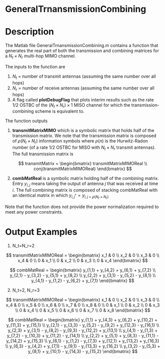 # GeneralTrnansmissionCombining
# Description
The Matlab file GeneralTrnansmissionCombining.m contains a function that generates the real part of both the transmission and combining matrices for a $N_t\times N_r$ multi-hop MIMO channel.

The inputs to the function are
1. $N_t$ = number of transmit antennas (assuming the same number over all hops)
2. $N_r$ = number of receive antennas (assuming the same number over all hops)
3. A flag called **plotDebugFlag** that plots interim results such as the rate $1/2$ OSTBC of the $(N_t\times N_r)\times 1$ MISO channel for which the transmission-combining scheme is equivalent to.

The function outputs 
1. **transmitMatrixMIMO** which is a symbolic matrix that holds half of the transmission matrix. We note that the transmission matrix is composed of $\rho(N_t\times N_r)$ information symbols where $\rho(n)$ is the Hurwitz-Radon number (of a rate $1/2$ OSTBC for MISO with $N_t\times N_r$ transmit antennas). The full transmission matrix is

$$ transmitMatrix = \begin{bmatrix} 
   transmitMatrixMIMOReal \\
   conj(transmitMatrixMIMOReal)
   \end{bmatrix} $$

2. **combMatReal** is a symbolic matrix holding half of the combining matrix. Entry $y_{i,j}$ means taking the output of antenna $j$ that was received at time $i$. The full combining matrix is composed of stacking combMatReal with an identical matrix in which $y_{i,j^*}=y_{i,j+\rho(N_t\times N_r)}$

Note that the function does not provide the power normalization required to meet any power constraints.
  
# Output Examples
1. N_t=N_r=2

$$ transmitMatrixMIMOReal = \begin{bmatrix}
x_1 &  0 \\
x_2 &  0 \\
x_3 &  0 \\
x_4 &  0 \\
0 &  x_1 \\
0 & x_2 \\
0 & x_3 \\
0 & x_4 \end{bmatrix} $$

$$ combMatReal = \begin{bmatrix} 
y_{1,1} + y_{4,2} + y_{6,1} + y_{7,2} \\
y_{2,1} - y_{3,2} - y_{5,1} + y_{8,2} \\
y_{2,2} + y_{3,1} - y_{5,2} - y_{8,1} \\
y_{4,1} - y_{1,2} - y_{6,2} + y_{7,1} \end{bmatrix} $$

2. N_t=2, N_r=3

$$ transmitMatrixMIMOReal = \begin{bmatrix} 
x_1 & 0 \\
x_2 & 0 \\
x_3 & 0 \\
x_4 & 0 \\
x_5 & 0 \\
x_6 & 0 \\
x_7 & 0 \\
x_8 & 0 \\
0 & x_1 \\
0 & x_2 \\
0 & x_3 \\
0 & x_4 \\
0 & x_5 \\
0 & x_6 \\
0 & x_7 \\
0 & x_8 \end{bmatrix} $$

$$ combMatReal = \begin{bmatrix} 
y_{1,1} + y_{4,3} + y_{6,2} + y_{10,2} + y_{11,3} + y_{15,1} \\
y_{2,1} - y_{3,3} - y_{5,2} - y_{9,2} + y_{12,3} - y_{16,1} \\
y_{2,3} + y_{3,1} - y_{8,2} - y_{9,3} - y_{12,2} + y_{13,1} \\
y_{4,1} - y_{1,3} + y_{7,2} - y_{10,3} + y_{11,2} - y_{14,1} \\
y_{2,2} + y_{5,1} + y_{8,3} - y_{11,1} - y_{14,2} + y_{15,3} \\
y_{6,1} - y_{1,2} - y_{7,3} + y_{12,1} + y_{13,2} + y_{16,3} \\
y_{6,3} - y_{4,2} + y_{7,1} - y_{9,1} - y_{13,3} + y_{16,2} \\
y_{3,2} - y_{5,3} + y_{8,1} + y_{10,1} - y_{14,3} - y_{15,2} 
\end{bmatrix} $$
